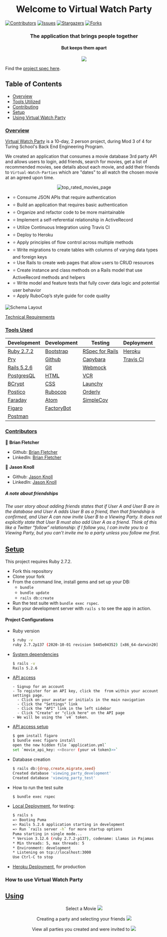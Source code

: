 <h1 align="center">
   Welcome to Virtual Watch Party
</h1>

  [![Contributors][contributors-shield]][contributors-url]
  [![Issues][issues-shield]][issues-url]
  [![Stargazers][stars-shield]][stars-url]
  [![Forks][forks-shield]][forks-url]

<h3 align="center">
  The application that brings people together
</h3>
<h4 align="center">
  But keeps them apart
</h4>
   <p align="center">
      <img src="https://user-images.githubusercontent.com/74567704/131546296-15f81ff9-349e-4e6b-b32d-caa329236a6b.jpg">
   </p>
   
  Find the [project spec here](https://backend.turing.edu/module3/projects/viewing_party/index).
  ## Table of Contents

  - [Overview](#overview)
  - [Tools Utilized](#tools-used)
  - [Contributing](#contributors)
  - [Setup](#setup)
  - [Using Virtual Watch Party](#using)

  ### <ins align="center">Overview</ins>

  [Virtual Watch Party](https://virtual-watch-party.herokuapp.com/) is a 10-day, 2 person project, during Mod 3 of 4 for Turing School's Back End Engineering Program.

  We created an application that consumes a movie database 3rd party API and allows users to login, add friends, search for movies, get a list of recommended movies, see details about each movie, and add their friends to `Virtual-Watch-Parties` which are "dates" to all watch the chosen movie at an agreed upon time.

  <p align="center">
    <img src="https://user-images.githubusercontent.com/74567704/131766071-15d6e7ff-b2db-4fb1-aa75-e0b3cfd9b8f2.png" alt="top_rated_movies_page"/>
  </p>

  - ⭐ Consume JSON APIs that require authentication
  - ⭐ Build an application that requires basic authentication
  - ⭐ Organize and refactor code to be more maintainable
  - ⭐ Implement a self-referential relationship in ActiveRecord
  - ⭐ Utilize Continuous Integration using Travis CI
  - ⭐ Deploy to Heroku
  - ⭐ Apply principles of flow control across multiple methods
  - ⭐ Write migrations to create tables with columns of varying data types and foreign keys
  - ⭐ Use Rails to create web pages that allow users to CRUD resources
  - ⭐ Create instance and class methods on a Rails model that use ActiveRecord methods and helpers
  - ⭐ Write model and feature tests that fully cover data logic and potential user behavior
  - ⭐ Apply RuboCop’s style guide for code quality

  ![Schema Layout](https://user-images.githubusercontent.com/74567704/131439838-b4676308-58f6-4471-9b61-760dd16308b7.png)

  [Technical Requirements](https://backend.turing.edu/module3/projects/viewing_party/requirements)

  ### <ins>Tools Used</ins>

  |Development|Development|Testing|Deployment
  |--- |--- |--- |--- |
  |[Ruby 2.7.2](https://www.ruby-lang.org/en/downloads/)|[Bootstrap](https://rubygems.org/gems/bootstrap/versions/4.0.0)|[RSpec for Rails](https://github.com/rspec/rspec-rails)|[Heroku](http://virtual-watch-party.herokuapp.com)|
  |[Pry](https://rubygems.org/gems/pry/versions/0.10.3)|[Github](https://desktop.github.com/)|[Capybara](https://github.com/teamcapybara/capybara)|[Travis CI](https://travis-ci.org/)|
  |[Rails 5.2.6](https://rubygems.org/gems/rails/versions/5.2.6)|[Git](https://git-scm.com/book/en/v2/Getting-Started-First-Time-Git-Setup)|[Webmock](https://github.com/bblimke/webmock)
  |[PostgresQL](https://www.postgresql.org/)|[HTML](https://developer.mozilla.org/en-US/docs/Web/HTML)|[VCR](https://github.com/vcr/vcr)
  |[BCrypt](https://github.com/pyca/bcrypt)|[CSS](https://developer.mozilla.org/en-US/docs/Web/CSS)|[Launchy](https://rubygems.org/gems/launchy/versions/2.4.3)
  |[Postico](https://eggerapps.at/postico/)|[Rubocop](https://rubygems.org/gems/rubocop/versions/0.39.0)|[Orderly](https://github.com/jmondo/orderly)
  |[Faraday](https://github.com/lostisland/faraday)|[Atom](https://atom.io/)|[SimpleCov](https://rubygems.org/gems/simplecov/versions/0.12.0)
  |[Figaro](https://github.com/laserlemon/figaro)|[FactoryBot](https://github.com/thoughtbot/factory_bot)
  |[Postman](https://www.postman.com/product/rest-client/)|
















  ### <ins>Contributors</ins>

  👤  **Brian Fletcher**
  - Github: [Brian Fletcher](https://github.com/bfl3tch)
  - LinkedIn: [Brian Fletcher](https://www.linkedin.com/in/bfl3tch)

  👤  **Jason Knoll**
  - Github: [Jason Knoll](https://github.com/JasonPKnoll)
  - LinkedIn: [Jason Knoll](https://www.linkedin.com/in/jason-p-knoll/)


  <!-- MARKDOWN LINKS & IMAGES -->

  [contributors-shield]: https://img.shields.io/github/contributors/bfl3tch/viewing_party.svg?style=flat-square
  [contributors-url]: https://github.com/bfl3tch/viewing_party/graphs/contributors
  [forks-shield]: https://img.shields.io/github/forks/bfl3tch/viewing_party.svg?style=flat-square
  [forks-url]: https://github.com/bfl3tch/viewing_party/network/members
  [stars-shield]: https://img.shields.io/github/stars/bfl3tch/viewing_party.svg?style=flat-square
  [stars-url]: https://github.com/bfl3tch/viewing_party/stargazers
  [issues-shield]: https://img.shields.io/github/issues/bfl3tch/viewing_party.svg?style=flat-square
  [issues-url]: https://github.com/bfl3tch/viewing_party/issues
  <!--


  # README

  This README would normally document whatever steps are necessary to get the
  application up and running.

  Things you may want to cover:

  * Ruby version

  * System dependencies

  * Configuration

  * Database creation

  * Database initialization

  * How to run the test suite

  * Services (job queues, cache servers, search engines, etc.)

  * Deployment instructions

  * ... -->


  ##### A note about friendships
  ###### The user story about adding friends states that if User A and User B are in the database and User A adds User B as a friend, then that friendship is confirmed, and User A can now invite User B to a Viewing Party. It does not explicitly state that User B must also add User A as a friend. Think of this like a Twitter “follow” relationship: if I follow you, I can invite you to a Viewing Party, but you can’t invite me to a party unless you follow me first.

  ## <ins>Setup</ins>

  This project requires Ruby 2.7.2.

  * Fork this repository
  * Clone your fork
  * From the command line, install gems and set up your DB:
      * `bundle`
      * `bundle update`
      * `rails db:create`
  * Run the test suite with `bundle exec rspec`.
  * Run your development server with `rails s` to see the app in action.

  #### Project Configurations

  * Ruby version
      ```bash
      $ ruby -v
      ruby 2.7.2p137 (2020-10-01 revision 5445e04352) [x86_64-darwin20]
      ```

  * [System dependencies](https://github.com/bfl3tch/viewing_party/blob/main/Gemfile)
      ```bash
      $ rails -v
      Rails 5.2.6
      ```

  * [API access](https://developers.themoviedb.org/3/getting-started/introduction)
      ```visit https://developers.themoviedb.org/3/getting-started/introduction
      - Signup for an account
      - To register for an API key, click the  from within your account settings page.
        - Click on your avatar or initials in the main navigation
        - Click the "Settings" link
        - Click the "API" link in the left sidebar
        - Click "Create" or "click here" on the API page
      - We will be using the `v4` token.
      ```

  * [API access setup](https://github.com/laserlemon/figaro)
      ```bash
      $ gem install figaro
      $ bundle exec figaro install
      open the new hidden file `application.yml`
      set `movie_api_key: <<Bearer (your v4 token)>>`
      ```

  * Database creation
      ```bash
      $ rails db:{drop,create,migrate,seed}
      Created database 'viewing_party_development'
      Created database 'viewing_party_test'
      ```

  * How to run the test suite
      ```bash
      $ bundle exec rspec
      ```

  * [Local Deployment](http://localhost:3000), for testing:
      ```bash
      $ rails s
      => Booting Puma
      => Rails 5.2.6 application starting in development
      => Run `rails server -h` for more startup options
      Puma starting in single mode...
      * Version 3.12.6 (ruby 2.7.2-p137), codename: Llamas in Pajamas
      * Min threads: 5, max threads: 5
      * Environment: development
      * Listening on tcp://localhost:3000
      Use Ctrl-C to stop

      ```

  * [Heroku Deployment](https://virtual-watch-party.herokuapp.com/), for production

### How to use Virtual Watch Party ###

## <ins>Using</ins>

   <p align="center">
    Select a Movie
      <img src="https://user-images.githubusercontent.com/74567704/131766560-eb3e2da0-c4e5-4792-91a8-2bbd837e272f.png">
   </p>
   
   <p align="center">
  Creating a party and selecting your friends
      <img src="https://user-images.githubusercontent.com/74567704/131766496-c72131e1-273e-401e-8bfc-beb96bb323a4.png">
   </p>
   
   <p align="center">
    View all parties you created and were invited to
      <img src="https://user-images.githubusercontent.com/74567704/131766602-a4e86ee8-edb0-43c3-b4f2-9d6989be5652.png">
   </p>
